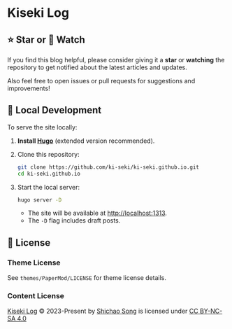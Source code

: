 # Kiseki Log

## ⭐ Star or 👀 Watch

If you find this blog helpful, please consider giving it a **star** or **watching** the repository to get notified about the latest articles and updates.

Also feel free to open issues or pull requests for suggestions and improvements!

## 🚀 Local Development

To serve the site locally:

1. **Install [Hugo](https://gohugo.io/getting-started/installing/)** (extended version recommended).
2. Clone this repository:

   ```zsh
   git clone https://github.com/ki-seki/ki-seki.github.io.git
   cd ki-seki.github.io
   ```

3. Start the local server:

   ```zsh
   hugo server -D
   ```

   - The site will be available at [http://localhost:1313](http://localhost:1313).
   - The `-D` flag includes draft posts.

## 📄 License

### Theme License

See `themes/PaperMod/LICENSE` for theme license details.

### Content License

<a href="https://ki-seki.github.io/">Kiseki Log</a> © 2023-Present by <a href="https://ki-seki.github.io/cv/">Shichao Song</a> is licensed under <a href="https://creativecommons.org/licenses/by-nc-sa/4.0/">CC BY-NC-SA 4.0</a><img src="https://mirrors.creativecommons.org/presskit/icons/cc.svg" alt="" style="max-width: 1em;max-height:1em;margin-left: .2em;"><img src="https://mirrors.creativecommons.org/presskit/icons/by.svg" alt="" style="max-width: 1em;max-height:1em;margin-left: .2em;"><img src="https://mirrors.creativecommons.org/presskit/icons/nc.svg" alt="" style="max-width: 1em;max-height:1em;margin-left: .2em;"><img src="https://mirrors.creativecommons.org/presskit/icons/sa.svg" alt="" style="max-width: 1em;max-height:1em;margin-left: .2em;">
